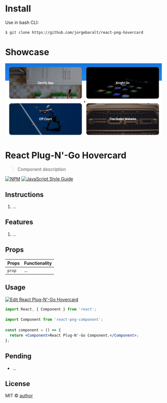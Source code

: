 # Install

Use in bash CLI:

`$ git clone https://github.com/jorgebaralt/react-png-hovercard`

# Showcase

![](hovercard-demo.gif)

# React Plug-N'-Go Hovercard

> Component description

[![NPM](https://img.shields.io/npm/v/react-png-hovercard.svg)](https://www.npmjs.com/package/react-png-hovercard) [![JavaScript Style Guide](https://img.shields.io/badge/code_style-standard-brightgreen.svg)](https://standardjs.com)

## Instructions

1. ...

## Features

1. ...

## Props

| Props  | Functionality |
| ------ | ------------- |
| `prop` | ...           |

## Usage

[![Edit React Plug-N'-Go Hovercard](https://codesandbox.io/static/img/play-codesandbox.svg)](https://codesandbox.io/s/x3w1q79l4p)

```jsx
import React, { Component } from 'react';

import Component from 'react-png-component';

const component = () => {
  return <Component>React Plug-N'-Go Component.</Component>;
};
```

## Pending

- ...

## License

MIT © [author](https://github.com/jorgebaralt)

